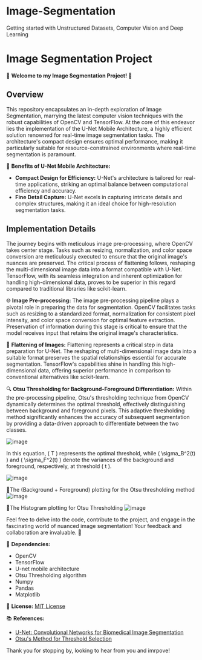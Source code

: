 # Image-Segmentation
Getting started with Unstructured Datasets, Computer Vision and Deep Learning

# Image Segmentation Project

🌟 **Welcome to my Image Segmentation Project!** 🌟

## Overview

This repository encapsulates an in-depth exploration of Image Segmentation, marrying the latest computer vision techniques with the robust capabilities of OpenCV and TensorFlow. At the core of this endeavor lies the implementation of the U-Net Mobile Architecture, a highly efficient solution renowned for real-time image segmentation tasks. The architecture's compact design ensures optimal performance, making it particularly suitable for resource-constrained environments where real-time segmentation is paramount.

🚀 **Benefits of U-Net Mobile Architecture:**
- **Compact Design for Efficiency:** U-Net's architecture is tailored for real-time applications, striking an optimal balance between computational efficiency and accuracy.
- **Fine Detail Capture:** U-Net excels in capturing intricate details and complex structures, making it an ideal choice for high-resolution segmentation tasks.

## Implementation Details

The journey begins with meticulous image pre-processing, where OpenCV takes center stage. Tasks such as resizing, normalization, and color space conversion are meticulously executed to ensure that the original image's nuances are preserved. The critical process of flattening follows, reshaping the multi-dimensional image data into a format compatible with U-Net. TensorFlow, with its seamless integration and inherent optimization for handling high-dimensional data, proves to be superior in this regard compared to traditional libraries like scikit-learn.

🌐 **Image Pre-processing:**
The image pre-processing pipeline plays a pivotal role in preparing the data for segmentation. OpenCV facilitates tasks such as resizing to a standardized format, normalization for consistent pixel intensity, and color space conversion for optimal feature extraction. Preservation of information during this stage is critical to ensure that the model receives input that retains the original image's characteristics.

🔄 **Flattening of Images:**
Flattening represents a critical step in data preparation for U-Net. The reshaping of multi-dimensional image data into a suitable format preserves the spatial relationships essential for accurate segmentation. TensorFlow's capabilities shine in handling this high-dimensional data, offering superior performance in comparison to conventional alternatives like scikit-learn.

🔍 **Otsu Thresholding for Background-Foreground Differentiation:**
Within the pre-processing pipeline, Otsu's thresholding technique from OpenCV dynamically determines the optimal threshold, effectively distinguishing between background and foreground pixels. This adaptive thresholding method significantly enhances the accuracy of subsequent segmentation by providing a data-driven approach to differentiate between the two classes.

![image](https://github.com/soumya1107/Image-Segmentation/assets/64662510/ef7feaa7-7bf4-4c4d-a79b-2f6570132dd9)


In this equation, \( T \) represents the optimal threshold, while \( \sigma_B^2(t) \) and \( \sigma_F^2(t) \) denote the variances of the background and foreground, respectively, at threshold \( t \).

![image](https://github.com/soumya1107/Image-Segmentation/assets/64662510/e9b37733-0773-4c53-982b-9b21f50a966e)


🚀The (Background + Foreground) plotting for the Otsu thresholding method
![image](https://github.com/soumya1107/Image-Segmentation/assets/64662510/d4675a19-578a-4c64-8b98-c71842d63c8f)

🚀The Histogram plotting for Otsu Thresholding
![image](https://github.com/soumya1107/Image-Segmentation/assets/64662510/29265b1f-aee0-4aa4-9f65-72ac85599536)


Feel free to delve into the code, contribute to the project, and engage in the fascinating world of nuanced image segmentation! Your feedback and collaboration are invaluable. 🙌

🔗 **Dependencies:**
- OpenCV
- TensorFlow
- U-net mobile architecture
- Otsu Thresholding algorithm
- Numpy
- Pandas
- Matplotlib

📄 **License:** [MIT License](LICENSE)

📚 **References:**
- [U-Net: Convolutional Networks for Biomedical Image Segmentation](https://arxiv.org/abs/1505.04597)
- [Otsu's Method for Threshold Selection](https://ieeexplore.ieee.org/document/4310076)

Thank you for stopping by, looking to hear from you and imrpove! 
